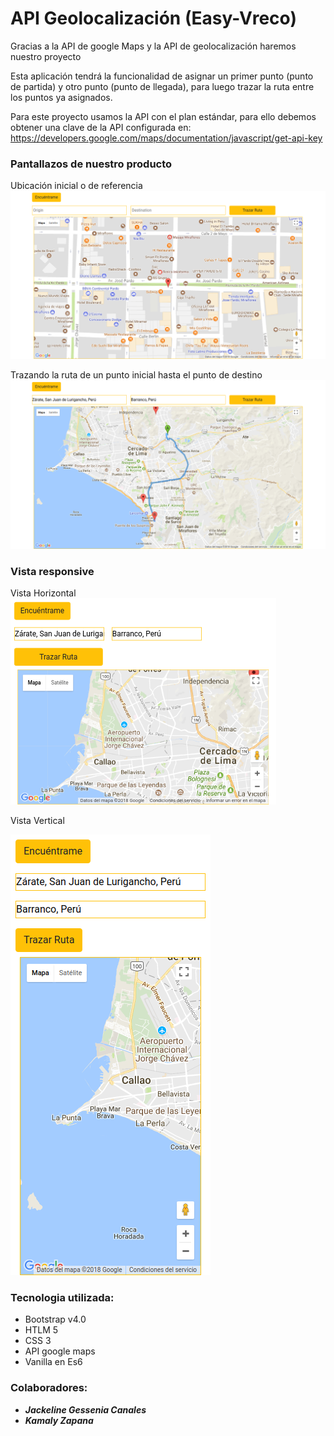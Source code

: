 # API Geolocalización (Easy-Vreco)

Gracias a la API de google Maps y la API de geolocalización haremos nuestro proyecto 

Esta aplicación tendrá la funcionalidad de asignar un primer punto (punto de partida) y otro punto (punto de llegada), para luego trazar la ruta entre los puntos ya asignados.

Para este proyecto usamos la API con el plan estándar, para ello debemos obtener una clave de la API configurada en: https://developers.google.com/maps/documentation/javascript/get-api-key

### Pantallazos de nuestro producto
Ubicación inicial o de referencia 
![Sin titulo](assets/images/miraflores.png)

Trazando la ruta de un punto inicial hasta el punto de destino
![Sin titulo](assets/images/trazandoRuta.png)

### Vista responsive
Vista Horizontal
![Sin titulo](assets/images/horizontal.png)

Vista Vertical

![Sin titulo](assets/images/vertical.png)


### Tecnologia utilizada:
* Bootstrap v4.0
* HTLM 5
* CSS 3
* API google maps
* Vanilla en Es6




### Colaboradores:
* ***Jackeline Gessenia Canales***
* ***Kamaly Zapana***